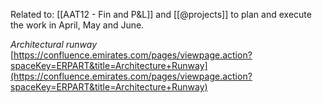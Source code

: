 Related to: [[AAT12 - Fin and P&L]] and [[@projects]] to plan and execute the work in April, May and June.

_Architectural runway_
[https://confluence.emirates.com/pages/viewpage.action?spaceKey=ERPART&title=Architecture+Runway](https://confluence.emirates.com/pages/viewpage.action?spaceKey=ERPART&title=Architecture+Runway)

